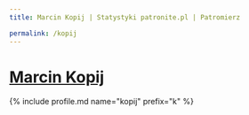 ```yaml
---
title: Marcin Kopij | Statystyki patronite.pl | Patromierz

permalink: /kopij
---
```


# [Marcin Kopij](https://patronite.pl/kopij)

{% include profile.md name="kopij" prefix="k" %}
